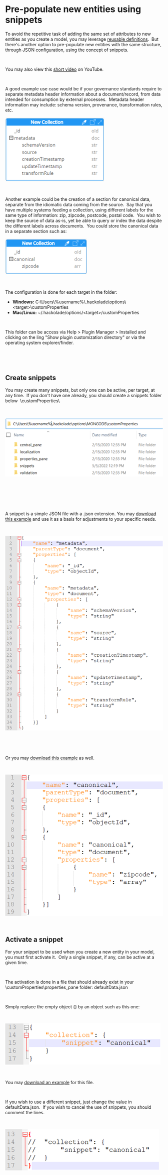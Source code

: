 # Pre-populate new entities using snippets

To avoid the repetitive task of adding the same set of attributes to new entities as you create a model, you may leverage [reusable definitions](<Addreusabledefinitions.md>).&nbsp; But there's another option to pre-populate new entities with the same structure, through JSON configuration, using the concept of snippets.

&nbsp;

You may also view this [short video](<https://youtu.be/YHTWOlOl2eE> "target=\"\_blank\"") on YouTube.

&nbsp;

A good example use case would be if your governance standards require to separate metadata header information about a document/record, from data intended for consumption by external processes.&nbsp; Metadata header information may include: schema version, provenance, transformation rules, etc.

![Image](<lib/Snippet%20metadata.png>)

&nbsp;

Another example could be the creation of a section for canonical data, separate from the idiomatic data coming from the source.&nbsp; Say that you have multiple systems feeding a collection, using different labels for the same type of information: zip, zipcode, postcode, postal code.&nbsp; You wish to keep the source of data as-is, yet be able to query or index the data despite the different labels across documents.&nbsp; You could store the canonical data in a separate section such as:

![Snippet canonical](<lib/Snippet%20canonical.png>)

&nbsp;

The configuration is done for each target in the folder:

* **Windows:** C:\\Users\\%username%\\.hackolade\\options\\\<target\>\\customProperties
* **Mac/Linux:** ~/.hackolade/options/\<target\>/customProperties

&nbsp;

This folder can be access via Help \> Plugin Manager \> Installed and clicking on the ling "Show plugin customization directory" or via the operating system explorer/finder.

&nbsp;

&nbsp;

## Create snippets

You may create many snippets, but only one can be active, per target, at any time.&nbsp; If you don't have one already, you should create a snippets folder below&nbsp; \\customProperties\\

&nbsp;

![Snippets folder structure](<lib/Snippets%20folder%20structure.png>)

&nbsp;

&nbsp;

&nbsp;

A snippet is a simple JSON file with a .json extension. You may [download this example](<https://hackolade.com/schemas/custProps/snippets/metadata.json> "target=\"\_blank\"") and use it as a basis for adjustments to your specific needs.

&nbsp;

![Snippet metadata JSON](<lib/Snippet%20metadata%20JSON.png>)

&nbsp;

&nbsp;

Or you may [download this example](<https://hackolade.com/schemas/custProps/snippets/canonical.json> "target=\"\_blank\"") as well.

&nbsp;

![Snippet canonical JSON](<lib/Snippet%20canonical%20JSON.png>)

&nbsp;

## Activate a snippet

For your snippet to be used when you create a new entity in your model, you must first activate it.&nbsp; Only a single snippet, if any, can be active at a given time.

&nbsp;

The activation is done in a file that should already exist in your \\customProperties\\properties\_pane folder: defaultData.json

&nbsp;

Simply replace the empty object {} by an object such as this one:

&nbsp;

![Snippets activation](<lib/Snippets%20activation.png>)

&nbsp;

You may [download an example](<https://hackolade.com/schemas/custProps/properties\_pane/defaultData.json> "target=\"\_blank\"") for this file.

&nbsp;

If you wish to use a different snippet, just change the value in defaultData.json.&nbsp; If you wish to cancel the use of snippets, you should comment the lines.

&nbsp;

![Snippets deactivation](<lib/Snippets%20deactivation.png>)

&nbsp;

